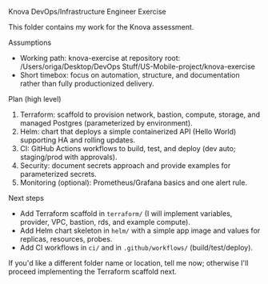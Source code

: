 
Knova DevOps/Infrastructure Engineer Exercise

This folder contains my work for the Knova assessment.

Assumptions
- Working path: knova-exercise at repository root: /Users/origa/Desktop/DevOps Stuff/US-Mobile-project/knova-exercise
- Short timebox: focus on automation, structure, and documentation rather than fully productionized delivery.

Plan (high level)
1) Terraform: scaffold to provision network, bastion, compute, storage, and managed Postgres (parameterized by environment).
2) Helm: chart that deploys a simple containerized API (Hello World) supporting HA and rolling updates.
3) CI: GitHub Actions workflows to build, test, and deploy (dev auto; staging/prod with approvals).
4) Security: document secrets approach and provide examples for parameterized secrets.
5) Monitoring (optional): Prometheus/Grafana basics and one alert rule.

Next steps
- Add Terraform scaffold in `terraform/` (I will implement variables, provider, VPC, bastion, rds, and example compute).
- Add Helm chart skeleton in `helm/` with a simple app image and values for replicas, resources, probes.
- Add CI workflows in `ci/` and in `.github/workflows/` (build/test/deploy).

If you'd like a different folder name or location, tell me now; otherwise I'll proceed implementing the Terraform scaffold next.
